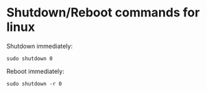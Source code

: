 # Shutdown/Reboot commands for linux
Shutdown immediately:
```
sudo shutdown 0
```
Reboot immediately:
```
sudo shutdown -r 0
```
